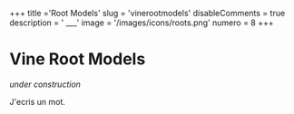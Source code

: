 +++
title ='Root Models'
slug = 'vinerootmodels'
disableComments = true
description = ' ___'
image = '/images/icons/roots.png'
numero = 8
+++


# Vine Root Models

*under construction*

J'ecris un mot.
